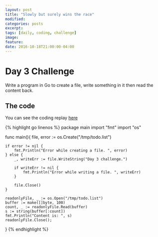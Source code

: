 ```yaml
---
layout: post
title: "Slowly but surely wins the race"
modified:
categories: posts
excerpt:
tags: [daily, coding, challenge]
image:
feature:
date: 2016-10-18T21:00:00-04:00
---
```


# Day 3 Challenge

Write a program in Go to create a file, write something in it then read the content back.

## The code 

You can see the coding replay [here](https://codepad.remoteinterview.io/playback/GLHUVWPMMA)

{% highlight go linenos %}
package main
import "fmt"
import "os"

func main(){
    file, error := os.Create("/tmp/todo.list")
    
    if error != nil {
        fmt.Println("Error while creating a file. ", error)
    } else {
        _, writeErr := file.WriteString("Day 3 challenge.")

        if writeErr != nil {
            fmt.Println("Error while writing a file. ", writeErr)
        } 
        
        file.Close()
    }
    
    readonlyFile, _ := os.Open("/tmp/todo.list")
    buffer := make([]byte, 100)
    count, _ := readonlyFile.Read(buffer)
    s := string(buffer[:count])
    fmt.Println("Content is: ", s)
    readonlyFile.Close();
}
{% endhighlight %}
